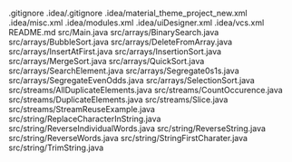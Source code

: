 .gitignore
.idea/.gitignore
.idea/material_theme_project_new.xml
.idea/misc.xml
.idea/modules.xml
.idea/uiDesigner.xml
.idea/vcs.xml
README.md
src/Main.java
src/arrays/BinarySearch.java
src/arrays/BubbleSort.java
src/arrays/DeleteFromArray.java
src/arrays/InsertAtFirst.java
src/arrays/InsertionSort.java
src/arrays/MergeSort.java
src/arrays/QuickSort.java
src/arrays/SearchElement.java
src/arrays/Segregate0s1s.java
src/arrays/SegregateEvenOdds.java
src/arrays/SelectionSort.java
src/streams/AllDuplicateElements.java
src/streams/CountOccurence.java
src/streams/DuplicateElements.java
src/streams/Slice.java
src/streams/StreamReuseExample.java
src/string/ReplaceCharacterInString.java
src/string/ReverseIndividualWords.java
src/string/ReverseString.java
src/string/ReverseWords.java
src/string/StringFirstCharater.java
src/string/TrimString.java

